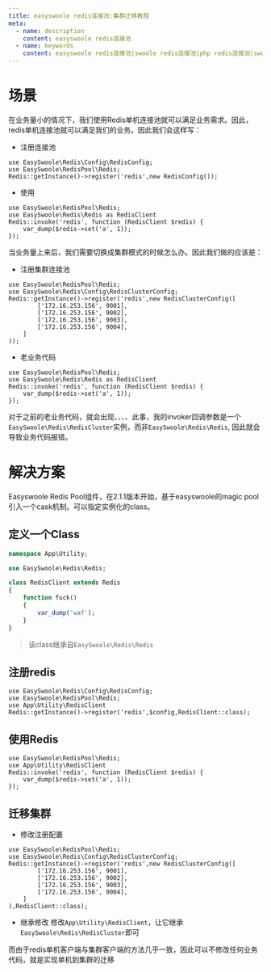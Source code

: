 ```yaml
---
title: easyswoole redis连接池:集群迁移教程
meta:
  - name: description
    content: easyswoole redis连接池
  - name: keywords
    content: easyswoole redis连接池|swoole redis连接池|php redis连接池|swoole redis集群|easyswoole redis集群
---
```


# 场景

在业务量小的情况下，我们使用Redis单机连接池就可以满足业务需求。因此，redis单机连接池就可以满足我们的业务。因此我们会这样写：

- 注册连接池
```
use EasySwoole\Redis\Config\RedisConfig;
use EasySwoole\RedisPool\Redis;
Redis::getInstance()->register('redis',new RedisConfig());
```

- 使用
```
use EasySwoole\RedisPool\Redis;
use EasySwoole\Redis\Redis as RedisClient
Redis::invoke('redis', function (RedisClient $redis) {
    var_dump($redis->set('a', 1));
});
```

当业务量上来后，我们需要切换成集群模式的时候怎么办。因此我们做的应该是：
- 注册集群连接池
```
use EasySwoole\RedisPool\Redis;
use EasySwoole\Redis\Config\RedisClusterConfig;
Redis::getInstance()->register('redis',new RedisClusterConfig([
        ['172.16.253.156', 9001],
        ['172.16.253.156', 9002],
        ['172.16.253.156', 9003],
        ['172.16.253.156', 9004],
    ]
));
```
- 老业务代码
```
use EasySwoole\RedisPool\Redis;
use EasySwoole\Redis\Redis as RedisClient
Redis::invoke('redis', function (RedisClient $redis) {
    var_dump($redis->set('a', 1));
});
```

对于之前的老业务代码，就会出现、、、、此事，我的invoker回调参数是一个```EasySwoole\Redis\RedisCluster```实例，而非```EasySwoole\Redis\Redis```,
因此就会导致业务代码报错。

# 解决方案
Easyswoole Redis Pool组件，在2.1.1版本开始，基于easyswoole的magic pool 引入一个cask机制。可以指定实例化的class。
## 定义一个Class
```php
namespace App\Utility;

use EasySwoole\Redis\Redis;

class RedisClient extends Redis
{
    function fuck()
    {
        var_dump('waf');
    }
}
```

> 该class继承自```EasySwoole\Redis\Redis```

## 注册redis
```
use EasySwoole\Redis\Config\RedisConfig;
use EasySwoole\RedisPool\Redis;
use App\Utility\RedisClient
Redis::getInstance()->register('redis',$config,RedisClient::class);
```
## 使用Redis
```
use EasySwoole\RedisPool\Redis;
use App\Utility\RedisClient
Redis::invoke('redis', function (RedisClient $redis) {
    var_dump($redis->set('a', 1));
});
```

## 迁移集群

- 修改注册配置
```
use EasySwoole\RedisPool\Redis;
use EasySwoole\Redis\Config\RedisClusterConfig;
Redis::getInstance()->register('redis',new RedisClusterConfig([
        ['172.16.253.156', 9001],
        ['172.16.253.156', 9002],
        ['172.16.253.156', 9003],
        ['172.16.253.156', 9004],
    ]
),RedisClient::class);
```

- 继承修改
修改```App\Utility\RedisClient```，让它继承```EasySwoole\Redis\RedisCluster```即可

而由于redis单机客户端与集群客户端的方法几乎一致，因此可以不修改任何业务代码，就是实现单机到集群的迁移